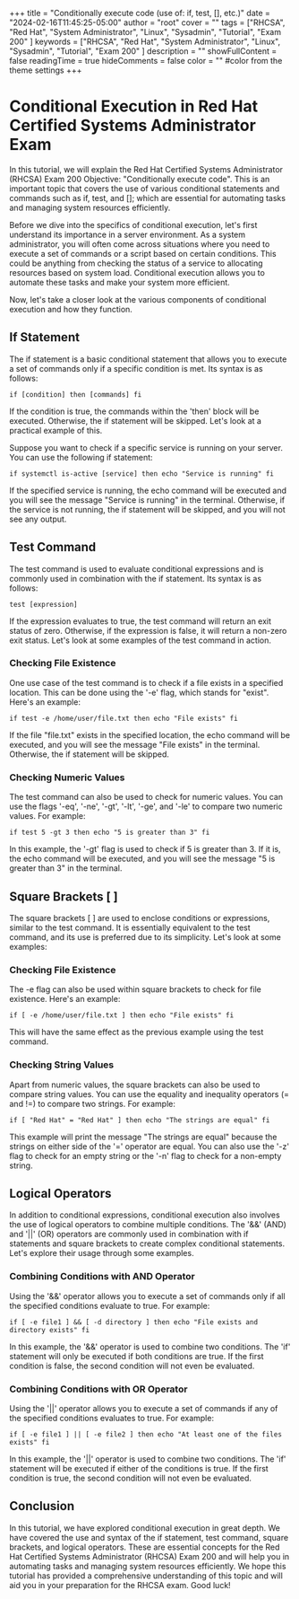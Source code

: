 +++
title = "Conditionally execute code (use of: if, test, [], etc.)"
date = "2024-02-16T11:45:25-05:00"
author = "root"
cover = ""
tags = ["RHCSA", "Red Hat", "System Administrator", "Linux", "Sysadmin", "Tutorial", "Exam 200" ]
keywords = ["RHCSA", "Red Hat", "System Administrator", "Linux", "Sysadmin", "Tutorial", "Exam 200" ]
description = ""
showFullContent = false
readingTime = true
hideComments = false
color = "" #color from the theme settings
+++

# Conditional Execution in Red Hat Certified Systems Administrator Exam

In this tutorial, we will explain the Red Hat Certified Systems Administrator (RHCSA) Exam 200 Objective: "Conditionally execute code". This is an important topic that covers the use of various conditional statements and commands such as if, test, and []; which are essential for automating tasks and managing system resources efficiently.

Before we dive into the specifics of conditional execution, let's first understand its importance in a server environment. As a system administrator, you will often come across situations where you need to execute a set of commands or a script based on certain conditions. This could be anything from checking the status of a service to allocating resources based on system load. Conditional execution allows you to automate these tasks and make your system more efficient.

Now, let's take a closer look at the various components of conditional execution and how they function.

## If Statement

The if statement is a basic conditional statement that allows you to execute a set of commands only if a specific condition is met. Its syntax is as follows:

`if [condition]
then
  [commands]
fi`

If the condition is true, the commands within the 'then' block will be executed. Otherwise, the if statement will be skipped. Let's look at a practical example of this.

Suppose you want to check if a specific service is running on your server. You can use the following if statement:

`if systemctl is-active [service]
then
  echo "Service is running"
fi`

If the specified service is running, the echo command will be executed and you will see the message "Service is running" in the terminal. Otherwise, if the service is not running, the if statement will be skipped, and you will not see any output.

## Test Command

The test command is used to evaluate conditional expressions and is commonly used in combination with the if statement. Its syntax is as follows:

`test [expression]`

If the expression evaluates to true, the test command will return an exit status of zero. Otherwise, if the expression is false, it will return a non-zero exit status. Let's look at some examples of the test command in action.

### Checking File Existence

One use case of the test command is to check if a file exists in a specified location. This can be done using the '-e' flag, which stands for "exist". Here's an example:

`if test -e /home/user/file.txt
then
  echo "File exists"
fi`

If the file "file.txt" exists in the specified location, the echo command will be executed, and you will see the message "File exists" in the terminal. Otherwise, the if statement will be skipped.

### Checking Numeric Values

The test command can also be used to check for numeric values. You can use the flags '-eq', '-ne', '-gt', '-lt', '-ge', and '-le' to compare two numeric values. For example:

`if test 5 -gt 3
then
  echo "5 is greater than 3"
fi`

In this example, the '-gt' flag is used to check if 5 is greater than 3. If it is, the echo command will be executed, and you will see the message "5 is greater than 3" in the terminal.

## Square Brackets [ ]

The square brackets [ ] are used to enclose conditions or expressions, similar to the test command. It is essentially equivalent to the test command, and its use is preferred due to its simplicity. Let's look at some examples:

### Checking File Existence

The -e flag can also be used within square brackets to check for file existence. Here's an example:

`if [ -e /home/user/file.txt ]
then
  echo "File exists"
fi`

This will have the same effect as the previous example using the test command.

### Checking String Values

Apart from numeric values, the square brackets can also be used to compare string values. You can use the equality and inequality operators (= and !=) to compare two strings. For example:

`if [ "Red Hat" = "Red Hat" ]
then
  echo "The strings are equal"
fi`

This example will print the message "The strings are equal" because the strings on either side of the '=' operator are equal. You can also use the '-z' flag to check for an empty string or the '-n' flag to check for a non-empty string.

## Logical Operators

In addition to conditional expressions, conditional execution also involves the use of logical operators to combine multiple conditions. The '&&' (AND) and '||' (OR) operators are commonly used in combination with if statements and square brackets to create complex conditional statements. Let's explore their usage through some examples.

### Combining Conditions with AND Operator

Using the '&&' operator allows you to execute a set of commands only if all the specified conditions evaluate to true. For example:

`if [ -e file1 ] && [ -d directory ]
then
  echo "File exists and directory exists"
fi`

In this example, the '&&' operator is used to combine two conditions. The 'if' statement will only be executed if both conditions are true. If the first condition is false, the second condition will not even be evaluated.

### Combining Conditions with OR Operator

Using the '||' operator allows you to execute a set of commands if any of the specified conditions evaluates to true. For example:

`if [ -e file1 ] || [ -e file2 ]
then
  echo "At least one of the files exists"
fi`

In this example, the '||' operator is used to combine two conditions. The 'if' statement will be executed if either of the conditions is true. If the first condition is true, the second condition will not even be evaluated.

## Conclusion

In this tutorial, we have explored conditional execution in great depth. We have covered the use and syntax of the if statement, test command, square brackets, and logical operators. These are essential concepts for the Red Hat Certified Systems Administrator (RHCSA) Exam 200 and will help you in automating tasks and managing system resources efficiently. We hope this tutorial has provided a comprehensive understanding of this topic and will aid you in your preparation for the RHCSA exam. Good luck!